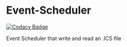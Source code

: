 # Event-Scheduler

[![Codacy Badge](https://api.codacy.com/project/badge/Grade/d8b12abfab354724a9274ea6c5af050f)](https://app.codacy.com/app/mrstandu33/Event-Scheduler?utm_source=github.com&utm_medium=referral&utm_content=mrstandu33/Event-Scheduler&utm_campaign=Badge_Grade_Settings)

Event Scheduler that write and read an .ICS file
